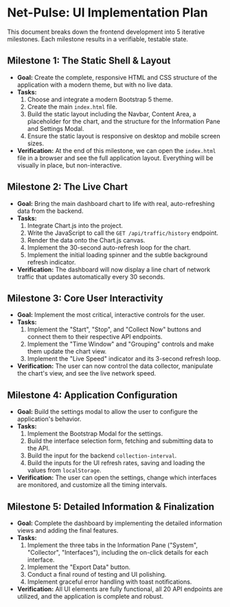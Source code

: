 # Net-Pulse: UI Implementation Plan

This document breaks down the frontend development into 5 iterative milestones. Each milestone results in a verifiable, testable state.

## Milestone 1: The Static Shell & Layout

- **Goal:** Create the complete, responsive HTML and CSS structure of the application with a modern theme, but with no live data.
- **Tasks:**
    1. Choose and integrate a modern Bootstrap 5 theme.
    2. Create the main `index.html` file.
    3. Build the static layout including the Navbar, Content Area, a placeholder for the chart, and the structure for the Information Pane and Settings Modal.
    4. Ensure the static layout is responsive on desktop and mobile screen sizes.
- **Verification:** At the end of this milestone, we can open the `index.html` file in a browser and see the full application layout. Everything will be visually in place, but non-interactive.

## Milestone 2: The Live Chart

- **Goal:** Bring the main dashboard chart to life with real, auto-refreshing data from the backend.
- **Tasks:**
    1. Integrate Chart.js into the project.
    2. Write the JavaScript to call the `GET /api/traffic/history` endpoint.
    3. Render the data onto the Chart.js canvas.
    4. Implement the 30-second auto-refresh loop for the chart.
    5. Implement the initial loading spinner and the subtle background refresh indicator.
- **Verification:** The dashboard will now display a line chart of network traffic that updates automatically every 30 seconds.

## Milestone 3: Core User Interactivity

- **Goal:** Implement the most critical, interactive controls for the user.
- **Tasks:**
    1. Implement the "Start", "Stop", and "Collect Now" buttons and connect them to their respective API endpoints.
    2. Implement the "Time Window" and "Grouping" controls and make them update the chart view.
    3. Implement the "Live Speed" indicator and its 3-second refresh loop.
- **Verification:** The user can now control the data collector, manipulate the chart's view, and see the live network speed.

## Milestone 4: Application Configuration

- **Goal:** Build the settings modal to allow the user to configure the application's behavior.
- **Tasks:**
    1. Implement the Bootstrap Modal for the settings.
    2. Build the interface selection form, fetching and submitting data to the API.
    3. Build the input for the backend `collection-interval`.
    4. Build the inputs for the UI refresh rates, saving and loading the values from `localStorage`.
- **Verification:** The user can open the settings, change which interfaces are monitored, and customize all the timing intervals.

## Milestone 5: Detailed Information & Finalization

- **Goal:** Complete the dashboard by implementing the detailed information views and adding the final features.
- **Tasks:**
    1. Implement the three tabs in the Information Pane ("System", "Collector", "Interfaces"), including the on-click details for each interface.
    2. Implement the "Export Data" button.
    3. Conduct a final round of testing and UI polishing.
    4. Implement graceful error handling with toast notifications.
- **Verification:** All UI elements are fully functional, all 20 API endpoints are utilized, and the application is complete and robust.